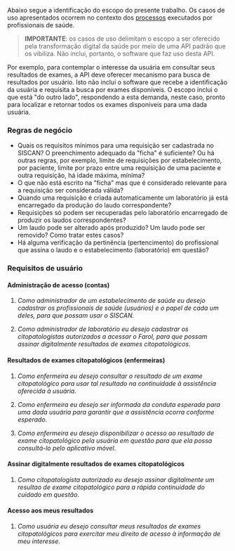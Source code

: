 Abaixo segue a identificação do escopo do presente trabalho. Os casos de uso
apresentados ocorrem no contexto dos <a href="processos.html">processos</a>
executados por profissionais de saúde.

> **IMPORTANTE**: os casos de uso delimitam o escopo a ser oferecido pela
transformação digital da saúde por meio de uma API padrão que os vibiliza. 
Não inclui, portanto, o software que faz uso desta API. 

Por exemplo, para contemplar o interesse da usuária em consultar seus resultados de exames, a API deve oferecer mecanismo para busca de resultados por usuário. Isto não
inclui o software que recebe a identificação da usuária e requisita a busca por exames
disponíveis. O escopo inclui o que está "do outro lado", respondendo a esta demanda, 
neste caso, pronto para localizar e retornar todos os exames disponíveis para uma 
dada usuária. 

### Regras de negócio

- Quais os requisitos mínimos para uma requisição ser cadastrada no SISCAN? O preenchimento adequado da "ficha" é suficiente? Ou há outras regras, por exemplo,
limite de requisições por estabelecimento, por paciente, limite por prazo entre 
uma requisição de uma paciente e outra requisição, há idade máxima, mínima? 
- O que não está escrito na "ficha" mas que é considerado relevante para a requisição ser considerada válida?
- Quando uma requisição é criada automaticamente um laboratório já está encarregado
da produção do laudo correspondente?
- Requisições só podem ser recuperadas pelo laboratório encarregado de produzir os laudos correspondentes?
- Um laudo pode ser alterado após produzido? Um laudo pode ser removido? Como tratar estes casos?
- Há alguma verificação da pertinência (pertencimento) do profissional que assina o laudo e o estabelecimento (laboratório) em questão?

### Requisitos de usuário

#### Administração de acesso (contas)

1. _Como administrador de um estabelecimento de saúde eu desejo cadastrar os profissionais de saúde (usuários) e o papel de cada um deles, para que possam usar o SISCAN._

1. _Como administrador de laboratório eu desejo cadastrar os citopatologistas autorizados a acessar o Farol, para que possam assinar digitalmente resultados de exames citopatológicos_.

#### Resultados de exames citopatológicos (enfermeiras)

1. _Como enfermeira eu desejo consultar o resultado de um exame citopatológico para usar tal resultado na continuidade à assistência oferecida à usuária_.

1. _Como enfermeira eu desejo ser informada da conduta esperada para uma dada usuária para garantir que a assistência ocorra conforme esperado_.

1. _Como enfermeira eu desejo disponibilizar o acesso ao resultado de exame citopatológico pela usuária em questão para que ela possa consultá-lo pelo aplicativo móvel_.

#### Assinar digitalmente resultados de exames citopatológicos

1. _Como citopatologista autorizado eu desejo assinar digitalmente um resultao de exame citopatológico para a rápida continuidade do cuidado em questão_.

#### Acesso aos meus resultados

1. _Como usuária eu desejo consultar meus resultados de exames citopatológicos para exercitar meu direito de acesso à informação de meu interesse_.
